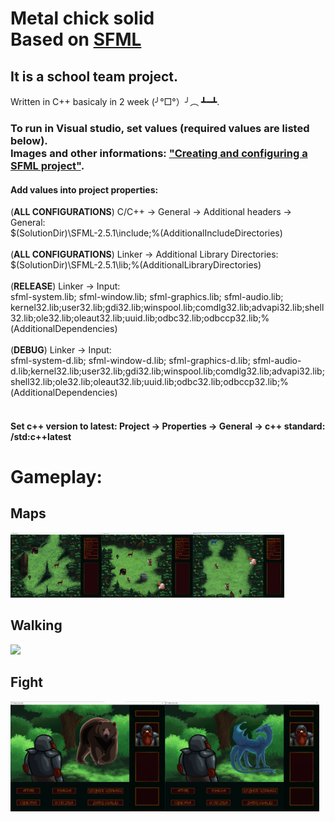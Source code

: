 # Metal chick solid </br>Based on [SFML](https://www.sfml-dev.org/)
## It is a school team project. 
Written in C++ basicaly in 2 week (╯°□°）╯︵ ┻━┻.
### To run in Visual studio, set values (required values are listed below). <br>Images and other informations: ["Creating and configuring a SFML project"](https://www.sfml-dev.org/tutorials/2.5/start-vc.php#creating-and-configuring-a-sfml-project).<br>
#### Add values into project properties:<br>
  (<b>ALL CONFIGURATIONS</b>) C/C++ -> General -> Additional headers -> General:<br>
  $(SolutionDir)\SFML-2.5.1\include;%(AdditionalIncludeDirectories)<br><br>
  (<b>ALL CONFIGURATIONS</b>) Linker -> Additional Library Directories:<br>
  $(SolutionDir)\SFML-2.5.1\lib;%(AdditionalLibraryDirectories)<br><br>
  (<b>RELEASE</b>) Linker -> Input: <br>
  sfml-system.lib; sfml-window.lib; sfml-graphics.lib; sfml-audio.lib; kernel32.lib;user32.lib;gdi32.lib;winspool.lib;comdlg32.lib;advapi32.lib;shell32.lib;ole32.lib;oleaut32.lib;uuid.lib;odbc32.lib;odbccp32.lib;%(AdditionalDependencies)<br><br>
  (<b>DEBUG</b>) Linker -> Input:<br>
  sfml-system-d.lib; sfml-window-d.lib; sfml-graphics-d.lib; sfml-audio-d.lib;kernel32.lib;user32.lib;gdi32.lib;winspool.lib;comdlg32.lib;advapi32.lib;shell32.lib;ole32.lib;oleaut32.lib;uuid.lib;odbc32.lib;odbccp32.lib;%(AdditionalDependencies)<br>
<br>
#### Set c++ version to latest: Project -> Properties -> General -> c++ standard: /std:c++latest

# Gameplay:
## Maps
<img src="gameplay/map1.jpg" width="29%"><img src="gameplay/map2.jpg" width="29%"><img src="gameplay/map3.jpg" width="29%">
## Walking
<img src="gameplay/walking.gif" width="49%">

## Fight
<img src="gameplay/fight_bear.jpg" width="49%"><img src="gameplay/fight_dragonjpg.jpg" width="49%">

